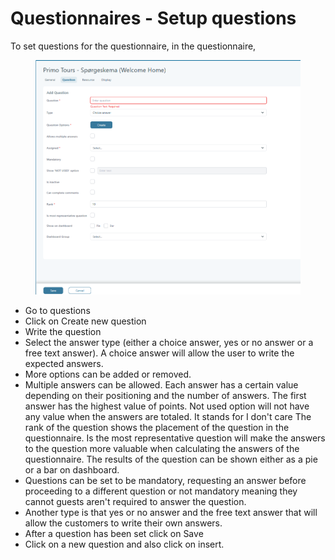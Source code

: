 # Questionnaires - Setup questions

To set questions for the questionnaire, in the questionnaire,&#x20;

<figure><img src="../../.gitbook/assets/image (3) (1) (1) (1) (1) (1).png" alt=""><figcaption></figcaption></figure>

* Go to questions&#x20;
* Click on Create new question&#x20;
* Write the question&#x20;
* Select the answer type (either a choice answer, yes or no answer or a free text answer). A choice answer will allow the user to write the expected answers.&#x20;
* More options can be added or removed.&#x20;
* Multiple answers can be allowed. Each answer has a certain value depending on their positioning and the number of answers. The first answer has the highest value of points. Not used option will not have any value when the answers are totaled. It stands for I don't care The rank of the question shows the placement of the question in the questionnaire. Is the most representative question will make the answers to the question more valuable when calculating the answers of the questionnaire. The results of the question can be shown either as a pie or a bar on dashboard.&#x20;
* Questions can be set to be mandatory, requesting an answer before proceeding to a different question or not mandatory meaning they cannot guests aren't required to answer the question.&#x20;
* Another type is that yes or no answer and the free text answer that will allow the customers to write their own answers.&#x20;
* After a question has been set click on Save
* Click on  a new question and also click on insert.
